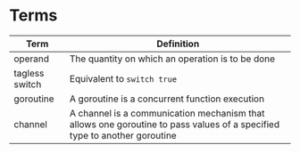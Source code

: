 # Terms


|      Term      |                                                        Definition                                                        |
| -------------- | ------------------------------------------------------------------------------------------------------------------------ |
| operand        | The quantity on which an operation is to be done                                                                         |
| tagless switch | Equivalent to `switch true`                                                                                              |
| goroutine      | A goroutine is a concurrent function execution                                                                           |
| channel        | A channel is a communication mechanism that allows one goroutine to pass values of a specified type to another goroutine |
